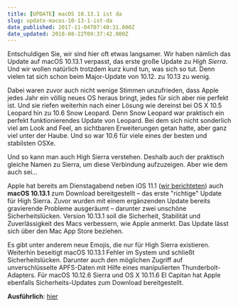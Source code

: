 ```yaml
---
title: [UPDATE] macOS 10.13.1 ist da
slug: update-macos-10-13-1-ist-da
date_published: 2017-11-04T07:40:31.000Z
date_updated: 2018-08-22T09:37:42.000Z
---
```


Entschuldigen Sie, wir sind hier oft etwas langsamer. Wir haben nämlich das Update auf macOS 10.13.1 verpasst, das erste große Update zu *High Sierra*. Und wir wollen natürlich trotzdem kurz kund tun, was sich so tut. Denn vielen tat sich schon beim Major-Update von 10.12. zu 10.13 zu wenig. 

Dabei waren zuvor auch nicht wenige Stimmen unzufrieden, dass Apple jedes Jahr ein völlig neues OS heraus bringt, jedes für sich aber nie perfekt ist. Und sie riefen weiterhin nach einer Lösung wie dereinst bei OS X 10.5 Leopard hin zu 10.6 Snow Leopard. Denn Snow Leopard war praktisch ein perfekt funktionierendes Update von Leopard. Bei dem sich nicht sonderlich viel am Look and Feel, an sichtbaren Erweiterungen getan hatte, aber ganz viel unter der Haube. Und so war 10.6 für viele eines der besten und stabilsten OSXe.

Und so kann man auch High Sierra verstehen. Deshalb auch der praktisch gleiche Namen zu Sierra, um diese Verbindung aufzuzeigen. Aber wie dem auch sei…

Apple hat bereits am Dienstagabend neben iOS 11.1 ([wir berichteten](__GHOST_URL__/ios/)) auch **macOS 10.13.1** zum Download bereitgestellt – das erste "richtige" Update für High Sierra. Zuvor wurden mit einem ergänzenden Update bereits gravierende Probleme ausgeräumt – darunter zwei unschöne Sicherheitslücken. Version 10.13.1 soll die Sicherheit, Stabilität und Zuverlässigkeit des Macs verbessern, wie Apple anmerkt. Das Update lässt sich über den Mac App Store beziehen.

Es gibt unter anderem neue Emojis, die nur für High Sierra existieren. Weiterhin beseitigt macOS 10.13.1 Fehler im System und schließt Sicherheitslücken. Darunter auch den möglichen Zugriff auf unverschlüsselte APFS-Daten mit Hilfe eines manipulierten Thunderbolt-Adapters. Für macOS 10.12.6 Sierra und OS X 10.11.6 El Capitan hat Apple ebenfalls Sicherheits-Updates zum Download bereitgestellt.

**Ausführlich**: [hier](https://www.heise.de/mac-and-i/meldung/macOS-10-13-1-Erstes-Update-fuer-High-Sierra-3876143.html)
